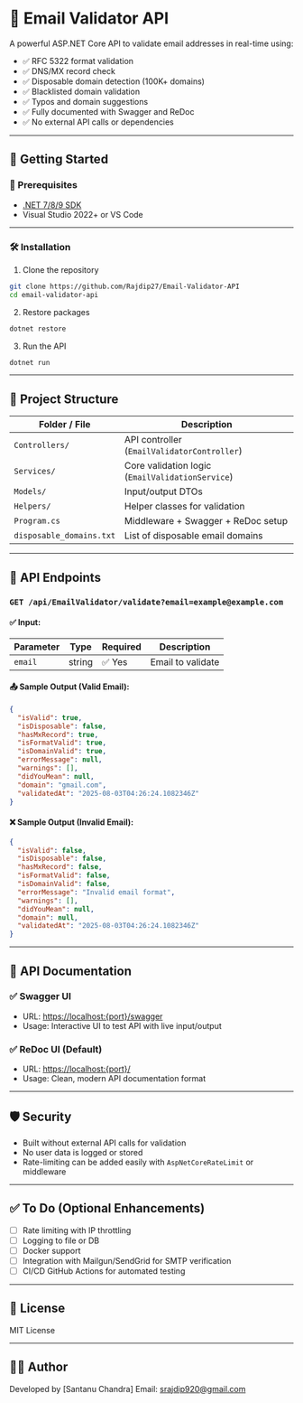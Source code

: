 # 📗 Email Validator API

A powerful ASP.NET Core API to validate email addresses in real-time using:

* ✅ RFC 5322 format validation
* ✅ DNS/MX record check
* ✅ Disposable domain detection (100K+ domains)
* ✅ Blacklisted domain validation
* ✅ Typos and domain suggestions
* ✅ Fully documented with Swagger and ReDoc
* ✅ No external API calls or dependencies

---

## 🚀 Getting Started

### 🔧 Prerequisites

* [.NET 7/8/9 SDK](https://dotnet.microsoft.com/)
* Visual Studio 2022+ or VS Code

---

### 🛠️ Installation

1. Clone the repository

```bash
git clone https://github.com/Rajdip27/Email-Validator-API
cd email-validator-api
```

2. Restore packages

```bash
dotnet restore
```

3. Run the API

```bash
dotnet run
```

---

## 📂 Project Structure

| Folder / File            | Description                                      |
| ------------------------ | ------------------------------------------------ |
| `Controllers/`           | API controller (`EmailValidatorController`)      |
| `Services/`              | Core validation logic (`EmailValidationService`) |
| `Models/`                | Input/output DTOs                                |
| `Helpers/`               | Helper classes for validation                    |
| `Program.cs`             | Middleware + Swagger + ReDoc setup               |
| `disposable_domains.txt` | List of disposable email domains                 |

---

## 🔗 API Endpoints

### `GET /api/EmailValidator/validate?email=example@example.com`

#### ✅ Input:

| Parameter | Type   | Required | Description       |
| --------- | ------ | -------- | ----------------- |
| `email`   | string | ✅ Yes    | Email to validate |

#### 📤 Sample Output (Valid Email):

```json
{
  "isValid": true,
  "isDisposable": false,
  "hasMxRecord": true,
  "isFormatValid": true,
  "isDomainValid": true,
  "errorMessage": null,
  "warnings": [],
  "didYouMean": null,
  "domain": "gmail.com",
  "validatedAt": "2025-08-03T04:26:24.1082346Z"
}
```

#### ❌ Sample Output (Invalid Email):

```json
{
  "isValid": false,
  "isDisposable": false,
  "hasMxRecord": false,
  "isFormatValid": false,
  "isDomainValid": false,
  "errorMessage": "Invalid email format",
  "warnings": [],
  "didYouMean": null,
  "domain": null,
  "validatedAt": "2025-08-03T04:26:24.1082346Z"
}
```

---

## 📜 API Documentation

### ✅ Swagger UI

* URL: [https://localhost:{port}/swagger](https://localhost:{port}/swagger)
* Usage: Interactive UI to test API with live input/output

### ✅ ReDoc UI (Default)

* URL: [https://localhost:{port}/](https://localhost:{port}/)
* Usage: Clean, modern API documentation format

---

## 🛡️ Security

* Built without external API calls for validation
* No user data is logged or stored
* Rate-limiting can be added easily with `AspNetCoreRateLimit` or middleware

---

## ✅ To Do (Optional Enhancements)

* [ ] Rate limiting with IP throttling
* [ ] Logging to file or DB
* [ ] Docker support
* [ ] Integration with Mailgun/SendGrid for SMTP verification
* [ ] CI/CD GitHub Actions for automated testing

---

## 📄 License

MIT License

---

## 👨‍💻 Author

Developed by \[Santanu Chandra]
Email: [srajdip920@gmail.com](mailto:srajdip920@gmail.com)

